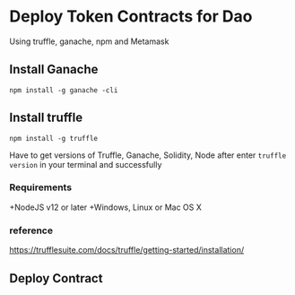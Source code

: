 # Deploy Token Contracts for Dao
Using truffle, ganache, npm and Metamask

## Install Ganache
`npm install -g ganache -cli`

## Install truffle
`npm install -g truffle`

Have to get versions of Truffle, Ganache, Solidity, Node after enter `truffle version` in your terminal and successfully


### Requirements
+NodeJS v12 or later
+Windows, Linux or Mac OS X

### reference
https://trufflesuite.com/docs/truffle/getting-started/installation/

## Deploy Contract
